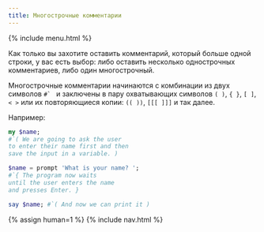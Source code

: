 ```yaml
---
title: Многострочные комментарии
---
```


{% include menu.html %}

Как только вы захотите оставить комментарий, который больше одной строки, у вас
есть выбор: либо оставить несколько однострочных комментариев, либо один
многострочный.

Многострочные комментарии начинаются с комбинации из двух символов ``#` `` и
заключены в пару охватывающих символов `( )`, `{ }`, `[ ]`, `< >` или их
повторяющиеся копии: `(( ))`, `[[[ ]]]` и так далее.

Например:

```raku
my $name;
#`( We are going to ask the user
to enter their name first and then
save the input in a variable. )

$name = prompt 'What is your name? ';
#`{ The program now waits
until the user enters the name
and presses Enter. }

say $name; #`( And now we can print it )
```

{% assign human=1 %}
{% include nav.html %}
